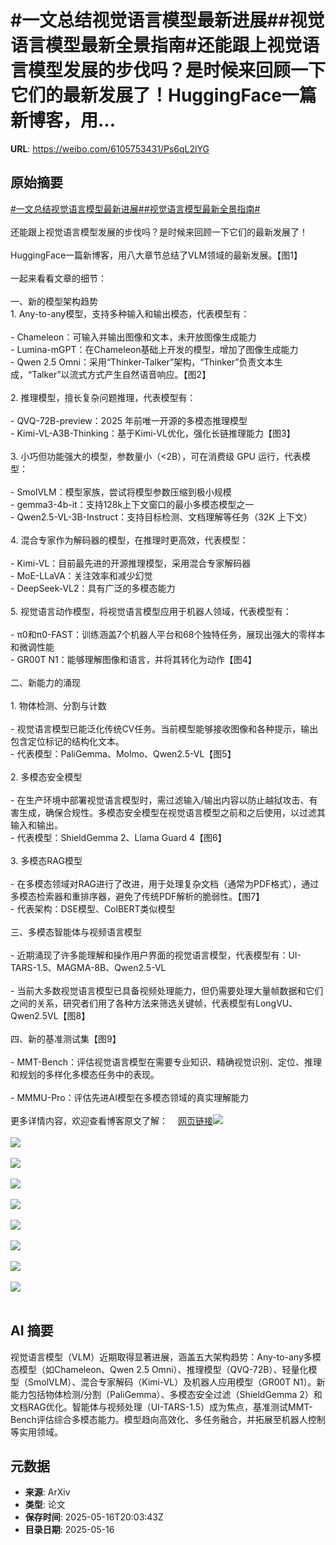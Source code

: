 # #一文总结视觉语言模型最新进展##视觉语言模型最新全景指南#还能跟上视觉语言模型发展的步伐吗？是时候来回顾一下它们的最新发展了！HuggingFace一篇新博客，用...

**URL**: https://weibo.com/6105753431/Ps6qL2lYG

## 原始摘要

<a href="https://m.weibo.cn/search?containerid=231522type%3D1%26t%3D10%26q%3D%23%E4%B8%80%E6%96%87%E6%80%BB%E7%BB%93%E8%A7%86%E8%A7%89%E8%AF%AD%E8%A8%80%E6%A8%A1%E5%9E%8B%E6%9C%80%E6%96%B0%E8%BF%9B%E5%B1%95%23&amp;extparam=%23%E4%B8%80%E6%96%87%E6%80%BB%E7%BB%93%E8%A7%86%E8%A7%89%E8%AF%AD%E8%A8%80%E6%A8%A1%E5%9E%8B%E6%9C%80%E6%96%B0%E8%BF%9B%E5%B1%95%23" data-hide=""><span class="surl-text">#一文总结视觉语言模型最新进展#</span></a><a href="https://m.weibo.cn/search?containerid=231522type%3D1%26t%3D10%26q%3D%23%E8%A7%86%E8%A7%89%E8%AF%AD%E8%A8%80%E6%A8%A1%E5%9E%8B%E6%9C%80%E6%96%B0%E5%85%A8%E6%99%AF%E6%8C%87%E5%8D%97%23&amp;extparam=%23%E8%A7%86%E8%A7%89%E8%AF%AD%E8%A8%80%E6%A8%A1%E5%9E%8B%E6%9C%80%E6%96%B0%E5%85%A8%E6%99%AF%E6%8C%87%E5%8D%97%23" data-hide=""><span class="surl-text">#视觉语言模型最新全景指南#</span></a><br><br>还能跟上视觉语言模型发展的步伐吗？是时候来回顾一下它们的最新发展了！<br><br>HuggingFace一篇新博客，用八大章节总结了VLM领域的最新发展。【图1】<br><br>一起来看看文章的细节：<br><br>一、新的模型架构趋势<br>1. Any-to-any模型，支持多种输入和输出模态，代表模型有：<br><br>- Chameleon：可输入并输出图像和文本，未开放图像生成能力<br>- Lumina-mGPT：在Chameleon基础上开发的模型，增加了图像生成能力<br>- Qwen 2.5 Omni：采用“Thinker-Talker”架构，“Thinker”负责文本生成，“Talker”以流式方式产生自然语音响应。【图2】<br><br>2. 推理模型，擅长复杂问题推理，代表模型有：<br><br>- QVQ-72B-preview：2025 年前唯一开源的多模态推理模型<br>- Kimi-VL-A3B-Thinking：基于Kimi-VL优化，强化长链推理能力【图3】<br><br>3. 小巧但功能强大的模型，参数量小（&lt;2B），可在消费级 GPU 运行，代表模型：<br><br>- SmolVLM：模型家族，尝试将模型参数压缩到极小规模<br>- gemma3-4b-it：支持128k上下文窗口的最小多模态模型之一<br>- Qwen2.5-VL-3B-Instruct：支持目标检测、文档理解等任务（32K 上下文）<br><br>4. 混合专家作为解码器的模型，在推理时更高效，代表模型：<br><br>- Kimi-VL：目前最先进的开源推理模型，采用混合专家解码器<br>- MoE-LLaVA：关注效率和减少幻觉<br>- DeepSeek-VL2：具有广泛的多模态能力<br><br>5. 视觉语言动作模型，将视觉语言模型应用于机器人领域，代表模型有：<br><br>- π0和π0-FAST：训练涵盖7个机器人平台和68个独特任务，展现出强大的零样本和微调性能<br>- GR00T N1：能够理解图像和语言，并将其转化为动作【图4】<br><br>二、新能力的涌现<br><br>1. 物体检测、分割与计数<br><br>- 视觉语言模型已能泛化传统CV任务。当前模型能够接收图像和各种提示，输出包含定位标记的结构化文本。<br>- 代表模型：PaliGemma、Molmo、Qwen2.5-VL【图5】<br><br>2. 多模态安全模型<br><br>- 在生产环境中部署视觉语言模型时，需过滤输入/输出内容以防止越狱攻击、有害生成，确保合规性。多模态安全模型在视觉语言模型之前和之后使用，以过滤其输入和输出。<br>- 代表模型：ShieldGemma 2、Llama Guard 4【图6】<br><br>3. 多模态RAG模型<br><br>- 在多模态领域对RAG进行了改进，用于处理复杂文档（通常为PDF格式），通过多模态检索器和重排序器，避免了传统PDF解析的脆弱性。【图7】<br>- 代表架构：DSE模型、ColBERT类似模型<br><br>三、多模态智能体与视频语言模型<br><br>- 近期涌现了许多能理解和操作用户界面的视觉语言模型，代表模型有：UI-TARS-1.5、MAGMA-8B、Qwen2.5-VL<br><br>- 当前大多数视觉语言模型已具备视频处理能力，但仍需要处理大量帧数据和它们之间的关系，研究者们用了各种方法来筛选关键帧，代表模型有LongVU、Qwen2.5VL【图8】<br><br>四、新的基准测试集【图9】<br><br>- MMT-Bench：评估视觉语言模型在需要专业知识、精确视觉识别、定位、推理和规划的多样化多模态任务中的表现。<br><br>- MMMU-Pro：评估先进AI模型在多模态领域的真实理解能力<br><br>更多详情内容，欢迎查看博客原文了解：<a href="https://weibo.cn/sinaurl?u=https%3A%2F%2Fhuggingface.co%2Fblog%2Fvlms-2025" data-hide=""><span class="url-icon"><img style="width: 1rem;height: 1rem" src="https://h5.sinaimg.cn/upload/2015/09/25/3/timeline_card_small_web_default.png" referrerpolicy="no-referrer"></span><span class="surl-text">网页链接</span></a><img style="" src="https://tvax3.sinaimg.cn/large/006Fd7o3gy1i1hgfp28hmj310218iwp2.jpg" referrerpolicy="no-referrer"><br><br><img style="" src="https://tvax1.sinaimg.cn/large/006Fd7o3gy1i1hgfs3spyj31eu0rg1dp.jpg" referrerpolicy="no-referrer"><br><br><img style="" src="https://tvax3.sinaimg.cn/large/006Fd7o3gy1i1hgfude0uj31em0zutvs.jpg" referrerpolicy="no-referrer"><br><br><img style="" src="https://tvax2.sinaimg.cn/large/006Fd7o3gy1i1hgfyzykfj31oa0vq7wh.jpg" referrerpolicy="no-referrer"><br><br><img style="" src="https://tvax3.sinaimg.cn/large/006Fd7o3gy1i1hgg2125hj31l40vw4mi.jpg" referrerpolicy="no-referrer"><br><br><img style="" src="https://tvax1.sinaimg.cn/large/006Fd7o3gy1i1hgg3zzs1j31l00vwwuu.jpg" referrerpolicy="no-referrer"><br><br><img style="" src="https://tvax4.sinaimg.cn/large/006Fd7o3gy1i1hgg5lfvbj31ks0jswiu.jpg" referrerpolicy="no-referrer"><br><br><img style="" src="https://tvax3.sinaimg.cn/large/006Fd7o3gy1i1hgg9n8goj31tg0oi165.jpg" referrerpolicy="no-referrer"><br><br><img style="" src="https://tvax4.sinaimg.cn/large/006Fd7o3gy1i1hggchup5j31kq0x07wh.jpg" referrerpolicy="no-referrer"><br><br>

## AI 摘要

视觉语言模型（VLM）近期取得显著进展，涵盖五大架构趋势：Any-to-any多模态模型（如Chameleon、Qwen 2.5 Omni）、推理模型（QVQ-72B）、轻量化模型（SmolVLM）、混合专家解码（Kimi-VL）及机器人应用模型（GR00T N1）。新能力包括物体检测/分割（PaliGemma）、多模态安全过滤（ShieldGemma 2）和文档RAG优化。智能体与视频处理（UI-TARS-1.5）成为焦点，基准测试MMT-Bench评估综合多模态能力。模型趋向高效化、多任务融合，并拓展至机器人控制等实用领域。

## 元数据

- **来源**: ArXiv
- **类型**: 论文
- **保存时间**: 2025-05-16T20:03:43Z
- **目录日期**: 2025-05-16
